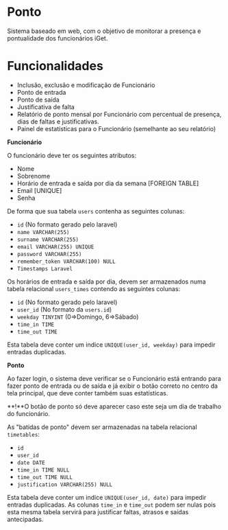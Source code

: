 Ponto
=====

Sistema baseado em web, com o objetivo de monitorar a presença e pontualidade dos funcionários iGet.

Funcionalidades
=====

* Inclusão, exclusão e modificação de Funcionário
* Ponto de entrada
* Ponto de saída
* Justificativa de falta
* Relatório de ponto mensal por Funcionário com percentual de presença, dias de faltas e justificativas.
* Painel de estatísticas para o Funcionário (semelhante ao seu relatório)

**Funcionário**

O funcionário deve ter os seguintes atributos:
* Nome
* Sobrenome
* Horário de entrada e saída por dia da semana [FOREIGN TABLE]
* Email [UNIQUE]
* Senha

De forma que sua tabela `users` contenha as seguintes colunas:
* `id` (No formato gerado pelo laravel)
* `name VARCHAR(255)`
* `surname VARCHAR(255)`
* `email VARCHAR(255) UNIQUE`
* `password VARCHAR(255)`
* `remember_token VARCHAR(100) NULL`
* `Timestamps Laravel`

Os horários de entrada e saída por dia, devem ser armazenados numa tabela relacional `users_times` contendo as seguintes colunas:
* `id` (No formato gerado pelo laravel)
* `user_id` (No formato da `users.id`)
* `weekday TINYINT` (0=>Domingo, 6=>Sábado)
* `time_in TIME`
* `time_out TIME`

Esta tabela deve conter um indice `UNIQUE(user_id, weekday)` para impedir entradas duplicadas.

**Ponto**

Ao fazer login, o sistema deve verificar se o Funcionário está entrando para fazer ponto de entrada ou de saída e já exibir o botão correto no centro da tela principal, que deve conter também suas estatísticas. 

**!**O botão de ponto só deve aparecer caso este seja um dia de trabalho do funcionário.

As "batidas de ponto" devem ser armazenadas na tabela relacional `timetables`:
* `id`
* `user_id`
* `date DATE`
* `time_in TIME NULL`
* `time_out TIME NULL`
* `justification VARCHAR(255) NULL`

Esta tabela deve conter um indice `UNIQUE(user_id, date)` para impedir entradas duplicadas.
As colunas `time_in` e `time_out` podem ser nulas pois esta mesma tabela servirá para justificar faltas, atrasos e saídas antecipadas.
